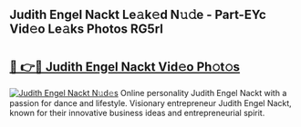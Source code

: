 ## Judith Engel Nackt Le𝚊k𝚎d N𝚞𝚍e - Part-EYc Vid𝚎o Le𝚊ks Photos RG5rl

# <h2><a href="http://fb020l.evod.top/?m=Judith+Engel+Nackt">🔗 👉🔴 Judith Engel Nackt Vid𝚎o Ph𝚘t𝚘s</a></h2>

[![Judith Engel Nackt N𝚞d𝚎s](https://i.imgur.com/8V9OHl7.gif)](http://fb020l.evod.top/?m=Judith+Engel+Nackt)
Online personality Judith Engel Nackt with a passion for dance and lifestyle. Visionary entrepreneur Judith Engel Nackt, known for their innovative business ideas and entrepreneurial spirit. 
